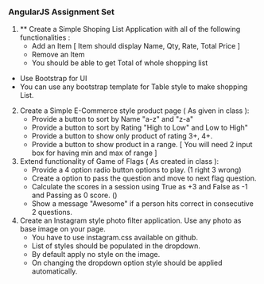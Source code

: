 ### AngularJS Assignment Set


1. ** Create a Simple Shoping List Application with all of the following functionalities :
    * Add an Item [ Item should display Name, Qty, Rate, Total Price ]
    * Remove an Item
    * You should be able to get Total of whole shopping list
* Use Bootstrap for UI 
* You can use any bootstrap template for Table style to make shopping List.
2. Create a Simple E-Commerce style product page ( As given in class ):
    * Provide a button to sort by  Name "a-z" and "z-a"
    * Provide a button to sort by Rating "High to Low" and Low to High"
    * Provide a button to show only product of rating 3+, 4+.
    * Provide a button to show product in a range. [ You will need 2 input box for having min and max of range ]
3. Extend functionality of Game of Flags ( As created in class ):
    * Provide a 4 option radio button options to play. (1 right 3 wrong)
    * Create a option to pass the question and move to next flag question.
    * Calculate the scores in a session using True as +3 and False as -1 and Passing as 0 score. ()
    * Show a message "Awesome" if a person hits correct in consecutive 2 questions.
4. Create an Instagram style photo filter application. Use any photo as base image on your page.
    * You have to use instagram.css available on github.
    * List of styles should be populated in the dropdown.
    * By default apply no style on the image.
    * On changing the dropdown option style should be applied automatically.
